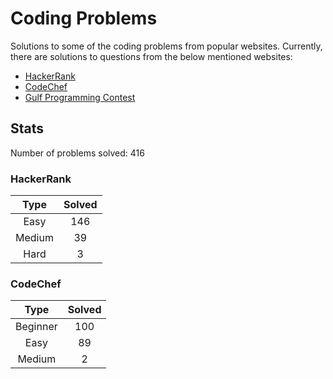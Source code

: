 # Coding Problems

Solutions to some of the coding problems from popular websites. Currently, there are solutions to questions from the below mentioned websites:
* [HackerRank](HackerRank "HackerRank")
* [CodeChef](CodeChef "CodeChef")
* [Gulf Programming Contest](Gulf%20Programming%20Contest "GPC")

## Stats

Number of problems solved: 416

### HackerRank

|Type|Solved|
|:---:|:---:|
|Easy|146|
|Medium|39|
|Hard|3|

### CodeChef

|Type|Solved|
|:---:|:---:|
|Beginner|100|
|Easy|89|
|Medium|2|